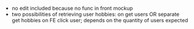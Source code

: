 - no edit included because no func in front mockup
- two possibilities of retrieving user hobbies: on get users OR separate get hobbies on FE click user; depends on the quantity of users expected